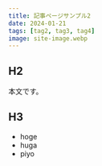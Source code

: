 ```yaml
---
title: 記事ページサンプル2
date: 2024-01-21
tags: [tag2, tag3, tag4]
image: site-image.webp
---
```


## H2

本文です。


## H3

* hoge
* huga
* piyo
